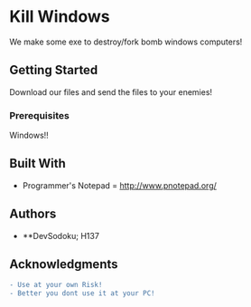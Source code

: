 # Kill Windows

We make some exe to destroy/fork bomb windows computers!

## Getting Started
Download our files and send the files to your enemies!

### Prerequisites

Windows!!

## Built With

* Programmer's Notepad = http://www.pnotepad.org/

## Authors

* **DevSodoku; H137

## Acknowledgments

```diff
- Use at your own Risk!
- Better you dont use it at your PC!
```
